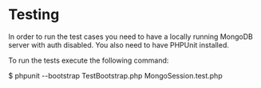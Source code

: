 Testing
=======

In order to run the test cases you need to have a locally running MongoDB server with auth disabled. You also need to have PHPUnit installed.

To run the tests execute the following command:

$ phpunit --bootstrap TestBootstrap.php MongoSession.test.php
